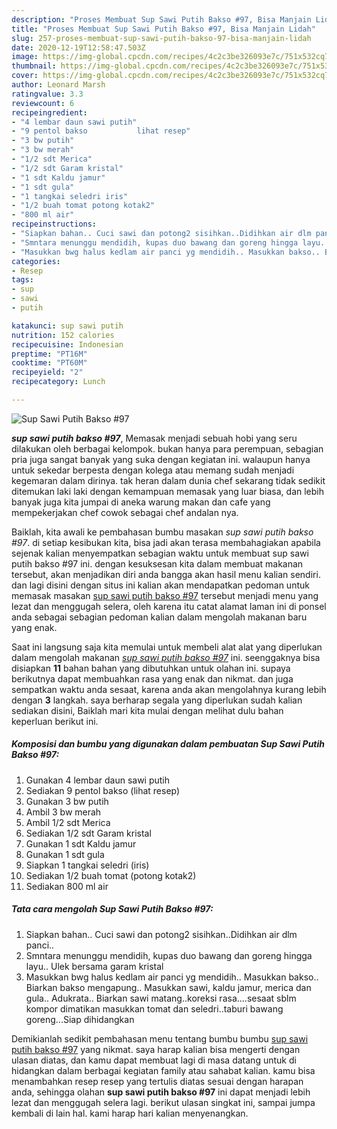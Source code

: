 ```yaml
---
description: "Proses Membuat Sup Sawi Putih Bakso #97, Bisa Manjain Lidah"
title: "Proses Membuat Sup Sawi Putih Bakso #97, Bisa Manjain Lidah"
slug: 257-proses-membuat-sup-sawi-putih-bakso-97-bisa-manjain-lidah
date: 2020-12-19T12:58:47.503Z
image: https://img-global.cpcdn.com/recipes/4c2c3be326093e7c/751x532cq70/sup-sawi-putih-bakso-97-foto-resep-utama.jpg
thumbnail: https://img-global.cpcdn.com/recipes/4c2c3be326093e7c/751x532cq70/sup-sawi-putih-bakso-97-foto-resep-utama.jpg
cover: https://img-global.cpcdn.com/recipes/4c2c3be326093e7c/751x532cq70/sup-sawi-putih-bakso-97-foto-resep-utama.jpg
author: Leonard Marsh
ratingvalue: 3.3
reviewcount: 6
recipeingredient:
- "4 lembar daun sawi putih"
- "9 pentol bakso           lihat resep"
- "3 bw putih"
- "3 bw merah"
- "1/2 sdt Merica"
- "1/2 sdt Garam kristal"
- "1 sdt Kaldu jamur"
- "1 sdt gula"
- "1 tangkai seledri iris"
- "1/2 buah tomat potong kotak2"
- "800 ml air"
recipeinstructions:
- "Siapkan bahan.. Cuci sawi dan potong2 sisihkan..Didihkan air dlm panci.."
- "Smntara menunggu mendidih, kupas duo bawang dan goreng hingga layu.. Ulek bersama garam kristal"
- "Masukkan bwg halus kedlam air panci yg mendidih.. Masukkan bakso.. Biarkan bakso mengapung.. Masukkan sawi, kaldu jamur, merica dan gula.. Adukrata.. Biarkan sawi matang..koreksi rasa....sesaat sblm kompor dimatikan masukkan tomat dan seledri..taburi bawang goreng...Siap dihidangkan"
categories:
- Resep
tags:
- sup
- sawi
- putih

katakunci: sup sawi putih 
nutrition: 152 calories
recipecuisine: Indonesian
preptime: "PT16M"
cooktime: "PT60M"
recipeyield: "2"
recipecategory: Lunch

---
```



![Sup Sawi Putih Bakso #97](https://img-global.cpcdn.com/recipes/4c2c3be326093e7c/751x532cq70/sup-sawi-putih-bakso-97-foto-resep-utama.jpg)

<b><i>sup sawi putih bakso #97</i></b>, Memasak menjadi sebuah hobi yang seru dilakukan oleh berbagai kelompok. bukan hanya para perempuan, sebagian pria juga sangat banyak yang suka dengan kegiatan ini. walaupun hanya untuk sekedar berpesta dengan kolega atau memang sudah menjadi kegemaran dalam dirinya. tak heran dalam dunia chef sekarang tidak sedikit ditemukan laki laki dengan kemampuan memasak yang luar biasa, dan lebih banyak juga kita jumpai di aneka warung makan dan cafe yang mempekerjakan chef cowok sebagai chef andalan nya.



Baiklah, kita awali ke pembahasan bumbu masakan <i>sup sawi putih bakso #97</i>. di setiap kesibukan kita, bisa jadi akan terasa membahagiakan apabila sejenak kalian menyempatkan sebagian waktu untuk membuat sup sawi putih bakso #97 ini. dengan kesuksesan kita dalam membuat makanan tersebut, akan menjadikan diri anda bangga akan hasil menu kalian sendiri. dan lagi disini dengan situs ini kalian akan mendapatkan pedoman untuk memasak masakan <u>sup sawi putih bakso #97</u> tersebut menjadi menu yang lezat dan menggugah selera, oleh karena itu catat alamat laman ini di ponsel anda sebagai sebagian pedoman kalian dalam mengolah makanan baru yang enak.


Saat ini langsung saja kita memulai untuk membeli alat alat yang diperlukan dalam mengolah makanan <u><i>sup sawi putih bakso #97</i></u> ini. seenggaknya bisa disiapkan <b>11</b> bahan bahan yang dibutuhkan untuk olahan ini. supaya berikutnya dapat membuahkan rasa yang enak dan nikmat. dan juga sempatkan waktu anda sesaat, karena anda akan mengolahnya kurang lebih dengan <b>3</b> langkah. saya berharap segala yang diperlukan sudah kalian sediakan disini, Baiklah mari kita mulai dengan melihat dulu bahan keperluan berikut ini.

<!--inarticleads1-->

##### Komposisi dan bumbu yang digunakan dalam pembuatan Sup Sawi Putih Bakso #97:

1. Gunakan 4 lembar daun sawi putih
1. Sediakan 9 pentol bakso           (lihat resep)
1. Gunakan 3 bw putih
1. Ambil 3 bw merah
1. Ambil 1/2 sdt Merica
1. Sediakan 1/2 sdt Garam kristal
1. Gunakan 1 sdt Kaldu jamur
1. Gunakan 1 sdt gula
1. Siapkan 1 tangkai seledri (iris)
1. Sediakan 1/2 buah tomat (potong kotak2)
1. Sediakan 800 ml air




<!--inarticleads2-->

##### Tata cara mengolah Sup Sawi Putih Bakso #97:

1. Siapkan bahan.. Cuci sawi dan potong2 sisihkan..Didihkan air dlm panci..
1. Smntara menunggu mendidih, kupas duo bawang dan goreng hingga layu.. Ulek bersama garam kristal
1. Masukkan bwg halus kedlam air panci yg mendidih.. Masukkan bakso.. Biarkan bakso mengapung.. Masukkan sawi, kaldu jamur, merica dan gula.. Adukrata.. Biarkan sawi matang..koreksi rasa....sesaat sblm kompor dimatikan masukkan tomat dan seledri..taburi bawang goreng...Siap dihidangkan




Demikianlah sedikit pembahasan menu tentang bumbu bumbu <u>sup sawi putih bakso #97</u> yang nikmat. saya harap kalian bisa mengerti dengan ulasan diatas, dan kamu dapat membuat lagi di masa datang untuk di hidangkan dalam berbagai kegiatan family atau sahabat kalian. kamu bisa menambahkan resep resep yang tertulis diatas sesuai dengan harapan anda, sehingga olahan <b>sup sawi putih bakso #97</b> ini dapat menjadi lebih lezat dan menggugah selera lagi. berikut ulasan singkat ini, sampai jumpa kembali di lain hal. kami harap hari kalian menyenangkan.
